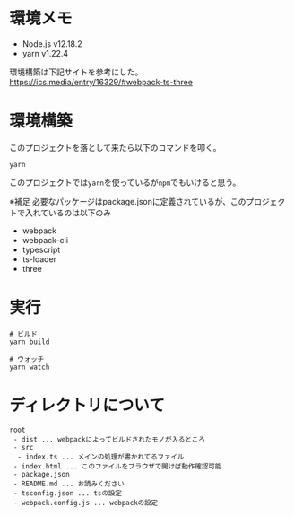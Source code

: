 # 環境メモ
- Node.js v12.18.2
- yarn v1.22.4

環境構築は下記サイトを参考にした。
https://ics.media/entry/16329/#webpack-ts-three

# 環境構築
このプロジェクトを落として来たら以下のコマンドを叩く。

```
yarn
```

このプロジェクトでは`yarn`を使っているが`npm`でもいけると思う。

※補足
必要なパッケージはpackage.jsonに定義されているが、このプロジェクトで入れているのは以下のみ

- webpack
- webpack-cli
- typescript
- ts-loader
- three

# 実行
```
# ビルド
yarn build

# ウォッチ
yarn watch
```

# ディレクトリについて
```
root
 - dist ... webpackによってビルドされたモノが入るところ
 - src
  - index.ts ... メインの処理が書かれてるファイル
 - index.html ... このファイルをブラウザで開けば動作確認可能
 - package.json
 - README.md ... お読みください
 - tsconfig.json ... tsの設定
 - webpack.config.js ... webpackの設定
 ```